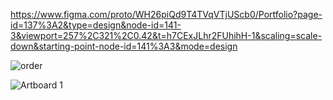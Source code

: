 https://www.figma.com/proto/WH26piQd9T4TVqVTjUScb0/Portfolio?page-id=137%3A2&type=design&node-id=141-3&viewport=257%2C321%2C0.42&t=h7CExJLhr2FUhihH-1&scaling=scale-down&starting-point-node-id=141%3A3&mode=design

![order](https://github.com/yubrajtimilsina/project/assets/132735834/eb89f109-1019-41e8-b88c-02dfbf31e89f)

![Artboard 1](https://github.com/yubrajtimilsina/project/assets/132735834/40719352-b2a3-4515-b212-8a6c28d71702)
